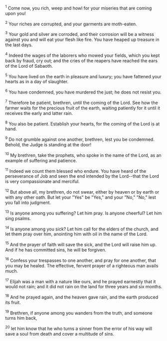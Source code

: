 <sup>1</sup> 
Come now, you rich, weep and howl for your miseries that are coming upon you! 

<sup>2</sup> 
Your riches are corrupted, and your garments are moth-eaten. 

<sup>3</sup> 
Your gold and silver are corroded, and their corrosion will be a witness against you and will eat your flesh like fire. You have heaped up treasure in the last days. 

<sup>4</sup> 
Indeed the wages of the laborers who mowed your fields, which you kept back by fraud, cry out; and the cries of the reapers have reached the ears of the Lord of Sabaoth. 

<sup>5</sup> 
You have lived on the earth in pleasure and luxury; you have fattened your hearts as in a day of slaughter. 

<sup>6</sup> 
You have condemned, you have murdered the just; he does not resist you.

<sup>7</sup> 
Therefore be patient, brethren, until the coming of the Lord. See how the farmer waits for the precious fruit of the earth, waiting patiently for it until it receives the early and latter rain. 

<sup>8</sup> 
You also be patient. Establish your hearts, for the coming of the Lord is at hand. 

<sup>9</sup> 
Do not grumble against one another, brethren, lest you be condemned. Behold, the Judge is standing at the door! 

<sup>10</sup> 
My brethren, take the prophets, who spoke in the name of the Lord, as an example of suffering and patience. 

<sup>11</sup> 
Indeed we count them blessed who endure. You have heard of the perseverance of Job and seen the end intended by the Lord--that the Lord is very compassionate and merciful. 

<sup>12</sup> 
But above all, my brethren, do not swear, either by heaven or by earth or with any other oath. But let your "Yes" be "Yes," and your "No," "No," lest you fall into judgment.

<sup>13</sup> 
Is anyone among you suffering? Let him pray. Is anyone cheerful? Let him sing psalms. 

<sup>14</sup> 
Is anyone among you sick? Let him call for the elders of the church, and let them pray over him, anointing him with oil in the name of the Lord. 

<sup>15</sup> 
And the prayer of faith will save the sick, and the Lord will raise him up. And if he has committed sins, he will be forgiven. 

<sup>16</sup> 
Confess your trespasses to one another, and pray for one another, that you may be healed. The effective, fervent prayer of a righteous man avails much. 

<sup>17</sup> 
Elijah was a man with a nature like ours, and he prayed earnestly that it would not rain; and it did not rain on the land for three years and six months. 

<sup>18</sup> 
And he prayed again, and the heaven gave rain, and the earth produced its fruit.

<sup>19</sup> 
Brethren, if anyone among you wanders from the truth, and someone turns him back, 

<sup>20</sup> 
let him know that he who turns a sinner from the error of his way will save a soul from death and cover a multitude of sins.